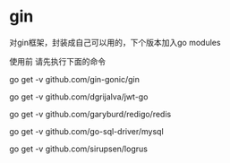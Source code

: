 # gin
对gin框架，封装成自己可以用的，下个版本加入go modules


使用前 请先执行下面的命令

go get -v github.com/gin-gonic/gin

go get -v github.com/dgrijalva/jwt-go

go get -v github.com/garyburd/redigo/redis

go get -v github.com/go-sql-driver/mysql


go get -v github.com/sirupsen/logrus
